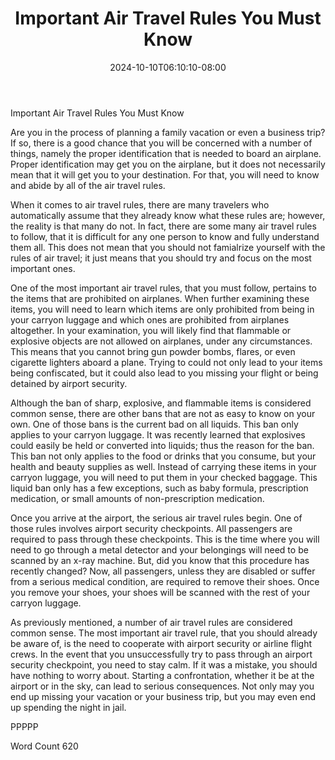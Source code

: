 ﻿---
title: "Important Air Travel Rules You Must Know"
date: 2024-10-10T06:10:10-08:00
description: "New Air Travel Rules Tips for Web Success"
featured_image: "/images/New Air Travel Rules.jpg"
tags: ["New Air Travel Rules"]
---

Important Air Travel Rules You Must Know

Are you in the process of planning a family vacation or even a business trip?  If so, there is a good chance that you will be concerned with a number of things, namely the proper identification that is needed to board an airplane. Proper identification may get you on the airplane, but it does not necessarily mean that it will get you to your destination. For that, you will need to know and abide by all of the air travel rules.

When it comes to air travel rules, there are many travelers who automatically assume that they already know what these rules are; however, the reality is that many do not.  In fact, there are some many air travel rules to follow, that it is difficult for any one person to know and fully understand them all.  This does not mean that you should not famialrize yourself with the rules of air travel; it just means that you should try and focus on the most important ones.  

One of the most important air travel rules, that you must follow, pertains to the items that are prohibited on airplanes. When further examining these items, you will need to learn which items are only prohibited from being in your carryon luggage and which ones are prohibited from airplanes altogether.  In your examination, you will likely find that flammable or explosive objects are not allowed on airplanes, under any circumstances. This means that you cannot bring gun powder bombs, flares, or even cigarette lighters aboard a plane.  Trying to could not only lead to your items being confiscated, but it could also lead to you missing your flight or being detained by airport security. 

Although the ban of sharp, explosive, and flammable items is considered common sense, there are other bans that are not as easy to know on your own.  One of those bans is the current bad on all liquids. This ban only applies to your carryon luggage.  It was recently learned that explosives could easily be held or converted into liquids; thus the reason for the ban.  This ban not only applies to the food or drinks that you consume, but your health and beauty supplies as well.  Instead of carrying these items in your carryon luggage, you will need to put them in your checked baggage.  This liquid ban only has a few exceptions, such as baby formula, prescription medication, or small amounts of non-prescription medication.

Once you arrive at the airport, the serious air travel rules begin.  One of those rules involves airport security checkpoints.  All passengers are required to pass through these checkpoints.  This is the time where you will need to go through a metal detector and your belongings will need to be scanned by an x-ray machine.  But, did you know that this procedure has recently changed?  Now, all passengers, unless they are disabled or suffer from a serious medical condition, are required to remove their shoes.  Once you remove your shoes, your shoes will be scanned with the rest of your carryon luggage.  

As previously mentioned, a number of air travel rules are considered common sense. The most important air travel rule, that you should already be aware of, is the need to cooperate with airport security or airline flight crews.  In the event that you unsuccessfully try to pass through an airport security checkpoint, you need to stay calm.  If it was a mistake, you should have nothing to worry about.  Starting a confrontation, whether it be at the airport or in the sky, can lead to serious consequences.  Not only may you end up missing your vacation or your business trip, but you may even end up spending the night in jail.

PPPPP

Word Count 620


